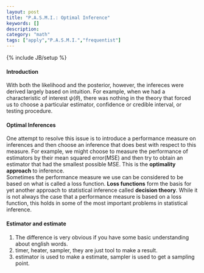 ```yaml
---
layout: post
title: "P.A.S.M.I.: Optimal Inference"
keywords: [] 
description: 
category: "math"
tags: ["apply","P.A.S.M.I.","frequentist"]
---
```

{% include JB/setup %}

#### Introduction
With both the likelihood and the posterior, however, the infereces were derived
largely based on intuition. For example, when we had a characteristic of
interest $\psi(\theta)$, there was nothing in the theory that forced us to
choose a particular estimator, confidence or credible interval, or testing
procedure.

#### Optimal Inferences
One attempt to resolve this issue is to introduce a performance measure on
inferences and then choose an inference that does best with respect to this
measure. For example, we might choose to measure the performance of estimators
by their mean squared error(MSE) and then try to obtain an estimator that had
the smallest possible MSE. This is the **optimality approach** to inference. <br
/>
Sometimes the performance measure we use can be considered to be based on what
is called a loss function. **Loss functions** form the basis for yet another
approach to statistical inference called **decision theory**. While it is not
always the case that a performance measure is based on a loss function, this
holds in some of the most important problems in statistical inference.



#### Estimator and estimate
1. The difference is very obvious if you have some basic understanding about
   english words.
2. timer, heater, sampler, they are just tool to make a result.
3. estimator is used to make a estimate, sampler is used to get a sampling
   point.


